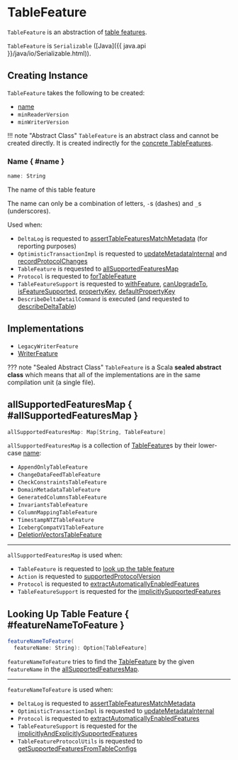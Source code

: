 # TableFeature

`TableFeature` is an abstraction of [table features](#implementations).

`TableFeature` is `Serializable` ([Java]({{ java.api }}/java/io/Serializable.html)).

## Creating Instance

`TableFeature` takes the following to be created:

* [name](#name)
* <span id="minReaderVersion"> `minReaderVersion`
* <span id="minWriterVersion"> `minWriterVersion`

!!! note "Abstract Class"
    `TableFeature` is an abstract class and cannot be created directly. It is created indirectly for the [concrete TableFeatures](#implementations).

### Name { #name }

```scala
name: String
```

The name of this table feature

The name can only be a combination of letters, `-`s (dashes) and `_`s (underscores).

Used when:

* `DeltaLog` is requested to [assertTableFeaturesMatchMetadata](../DeltaLog.md#assertTableFeaturesMatchMetadata) (for reporting purposes)
* `OptimisticTransactionImpl` is requested to [updateMetadataInternal](../OptimisticTransactionImpl.md#updateMetadataInternal) and [recordProtocolChanges](../OptimisticTransactionImpl.md#recordProtocolChanges)
* `TableFeature` is requested to [allSupportedFeaturesMap](TableFeature.md#allSupportedFeaturesMap)
* `Protocol` is requested to [forTableFeature](../Protocol.md#forTableFeature)
* `TableFeatureSupport` is requested to [withFeature](TableFeatureSupport.md#withFeature), [canUpgradeTo](TableFeatureSupport.md#canUpgradeTo), [isFeatureSupported](TableFeatureSupport.md#isFeatureSupported), [propertyKey](TableFeatureSupport.md#propertyKey), [defaultPropertyKey](TableFeatureSupport.md#defaultPropertyKey)
* `DescribeDeltaDetailCommand` is executed (and requested to [describeDeltaTable](../commands/describe-detail/DescribeDeltaDetailCommand.md#describeDeltaTable))

## Implementations

* `LegacyWriterFeature`
* [WriterFeature](WriterFeature.md)

??? note "Sealed Abstract Class"
    `TableFeature` is a Scala **sealed abstract class** which means that all of the implementations are in the same compilation unit (a single file).

## allSupportedFeaturesMap { #allSupportedFeaturesMap }

```scala
allSupportedFeaturesMap: Map[String, TableFeature]
```

`allSupportedFeaturesMap` is a collection of [TableFeature](TableFeature.md)s by their lower-case [name](#name):

* `AppendOnlyTableFeature`
* `ChangeDataFeedTableFeature`
* `CheckConstraintsTableFeature`
* `DomainMetadataTableFeature`
* `GeneratedColumnsTableFeature`
* `InvariantsTableFeature`
* `ColumnMappingTableFeature`
* `TimestampNTZTableFeature`
* `IcebergCompatV1TableFeature`
* [DeletionVectorsTableFeature](DeletionVectorsTableFeature.md)

---

`allSupportedFeaturesMap` is used when:

* `TableFeature` is requested to [look up the table feature](#featureNameToFeature)
* `Action` is requested to [supportedProtocolVersion](../Action.md#supportedProtocolVersion)
* `Protocol` is requested to [extractAutomaticallyEnabledFeatures](../Protocol.md#extractAutomaticallyEnabledFeatures)
* `TableFeatureSupport` is requested for the [implicitlySupportedFeatures](TableFeatureSupport.md#implicitlySupportedFeatures)

## Looking Up Table Feature { #featureNameToFeature }

```scala
featureNameToFeature(
  featureName: String): Option[TableFeature]
```

`featureNameToFeature` tries to find the [TableFeature](TableFeature.md) by the given `featureName` in the [allSupportedFeaturesMap](#allSupportedFeaturesMap).

---

`featureNameToFeature` is used when:

* `DeltaLog` is requested to [assertTableFeaturesMatchMetadata](../DeltaLog.md#assertTableFeaturesMatchMetadata)
* `OptimisticTransactionImpl` is requested to [updateMetadataInternal](../OptimisticTransactionImpl.md#updateMetadataInternal)
* `Protocol` is requested to [extractAutomaticallyEnabledFeatures](../Protocol.md#extractAutomaticallyEnabledFeatures)
* `TableFeatureSupport` is requested for the [implicitlyAndExplicitlySupportedFeatures](TableFeatureSupport.md#implicitlyAndExplicitlySupportedFeatures)
* `TableFeatureProtocolUtils` is requested to [getSupportedFeaturesFromTableConfigs](TableFeatureProtocolUtils.md#getSupportedFeaturesFromTableConfigs)
